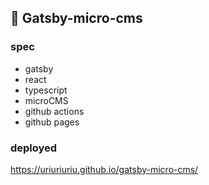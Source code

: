 ## 🚀 Gatsby-micro-cms

### spec

- gatsby
- react
- typescript
- microCMS
- github actions
- github pages

### deployed

https://uriuriuriu.github.io/gatsby-micro-cms/
